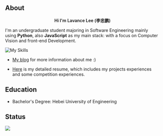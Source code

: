 ## About

<p align="center" style="font-weight: 600;">
Hi I'm Lavance Lee (李忠鹏)
</p>

I'm an undergraduate student majoring in Software Engineering mainly using **Python**, also **JavaScript** as my main stack: with a focus on Computer Vision and front-end Development.

![My Skills](https://skillicons.dev/icons?i=python,opencv,js,vue)

+ [My blog](https://2jone.top) for more information about me :)

+ [Here](https://cv.2jone.top) is my detailed resume, which includes my projects experiences and some competition experiences.

## Education

+ Bachelor's Degree: Hebei University of Engineering 

## Status

<picture>
  <source
    srcset="https://github-readme-stats.vercel.app/api?username=lavanceeee&show_icons=true&theme=dark"
    media="(prefers-color-scheme: dark)"
  />
  <source
    srcset="https://github-readme-stats.vercel.app/api?username=lavanceeee&show_icons=true"
    media="(prefers-color-scheme: light), (prefers-color-scheme: no-preference)"
  />
  <img src="https://github-readme-stats.vercel.app/api?username=lavanceeee&show_icons=true" />
</picture>
